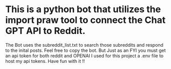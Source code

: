 # This is a python bot that utilizes the import praw tool to connect the Chat GPT API to Reddit.
The Bot uses the subreddit_list.txt to search those subreddits and respond to the inital posts.
Feel free to copy the bot. But Just as an FYI you must get an api token for both reddit and OPENAI
I used for this project a .env file to host my api tokens. 
Have fun with it !!
